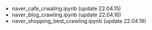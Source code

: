
+ naver_cafe_crwaling.ipynb (update 22.04.15)
+ naver_blog_crawling.ipynb (update 22.04.16)
+ naver_shopping_best_crawling.ipynb (update 22.04.19)
